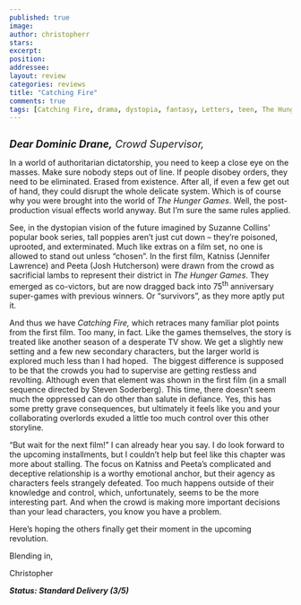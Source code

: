 ```yaml
---
published: true
image:
author: christopherr 
stars: 
excerpt: 
position: 
addressee: 
layout: review
categories: reviews
title: "Catching Fire"
comments: true
tags: [Catching Fire, drama, dystopia, fantasy, Letters, teen, The Hunger Games]
---
```

<div><p><span class="full-image-block ssNonEditable"><span><a href="/letters/2013/11/21/catching-fire.html"><img src="http://static.squarespace.com/static/5005f6bcc4aa41161b33e89e/5329cf1fe4b07c068ebf74de/5329cf1fe4b07c068ebf790c/1385090490075/Catching%20Fire.jpg" alt="" /></a></span></span></p>
<p class="Body"><em><span style="font-size:130%;"><strong>Dear Dominic Drane,</strong> Crowd Supervisor,</span></em></p>
<p class="Body">In a world of authoritarian dictatorship, you need to keep a close eye on the masses. Make sure nobody steps out of line. If people disobey orders, they need to be eliminated. Erased from existence. After all, if even a few get out of hand, they could disrupt the whole delicate system. Which is of course why you were brought into the world of <em>The Hunger Games</em>. Well, the post-production visual effects world anyway. But I&rsquo;m sure the same rules applied.</p>
<p class="Body">See, in the dystopian vision of the future imagined by Suzanne Collins&rsquo; popular book series, tall poppies aren&rsquo;t just cut down &ndash; they&rsquo;re poisoned, uprooted, and exterminated. Much like extras on a film set, no one is allowed to stand out unless &ldquo;chosen&rdquo;. In the first film, Katniss (Jennifer Lawrence) and Peeta (Josh Hutcherson) were drawn from the crowd as sacrificial lambs to represent their district in <em>The Hunger Games</em>. They emerged as co-victors, but are now dragged back into 75<sup>th</sup> anniversary super-games with previous winners. Or &ldquo;survivors&rdquo;, as they more aptly put it.</p>
<p class="Body">And thus we have <em>Catching Fire, </em>which retraces many familiar plot points from the first film. Too many, in fact. Like the games themselves, the story is treated like another season of a desperate TV show. We get a slightly new setting and a few new secondary characters, but the larger world is explored much less than I had hoped.&nbsp; The biggest difference is supposed to be that the crowds you had to supervise are getting restless and revolting. Although even that element was shown in the first film (in a small sequence directed by Steven Soderberg). This time, there doesn&rsquo;t seem much the oppressed can do other than salute in defiance. Yes, this has some pretty grave consequences, but ultimately it feels like you and your collaborating overlords exuded a little too much control over this other storyline.</p>
<p class="Body">&ldquo;But wait for the next film!&rdquo; I can already hear you say. I do look forward to the upcoming installments, but I couldn&rsquo;t help but feel like this chapter was more about stalling. The focus on Katniss and Peeta&rsquo;s complicated and deceptive relationship is a worthy emotional anchor, but their agency as characters feels strangely defeated. Too much happens outside of their knowledge and control, which, unfortunately, seems to be the more interesting part. And when the crowd is making more important decisions than your lead characters, you know you have a problem.</p>
<p class="Body">Here&rsquo;s hoping the others finally get their moment in the upcoming revolution.</p>
<p class="Body">Blending in,</p>
<p class="Body">Christopher</p>
<p class="Body"><strong><em>Status: Standard Delivery (3/5)</em></strong></p></div>
